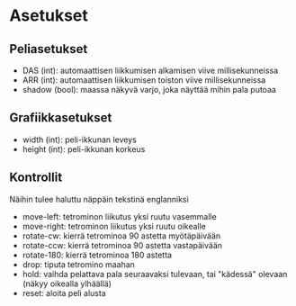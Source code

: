 # Asetukset

## Peliasetukset
- DAS (int): automaattisen liikkumisen alkamisen viive millisekunneissa
- ARR (int): automaattisen liikkumisen toiston viive millisekunneissa
- shadow (bool): maassa näkyvä varjo, joka näyttää mihin pala putoaa

## Grafiikkasetukset
- width (int): peli-ikkunan leveys
- height (int): peli-ikkunan korkeus

## Kontrollit
Näihin tulee haluttu näppäin tekstinä englanniksi
- move-left: tetrominon liikutus yksi ruutu vasemmalle
- move-right: tetrominon liikutus yksi ruutu oikealle
- rotate-cw: kierrä tetrominoa 90 astetta myötäpäivään
- rotate-ccw: kierrä tetrominoa 90 astetta vastapäivään
- rotate-180: kierrä tetrominoa 180 astetta
- drop: tiputa tetromino maahan
- hold: vaihda pelattava pala seuraavaksi tulevaan, tai "kädessä" olevaan (näkyy oikealla ylhäällä) 
- reset: aloita peli alusta